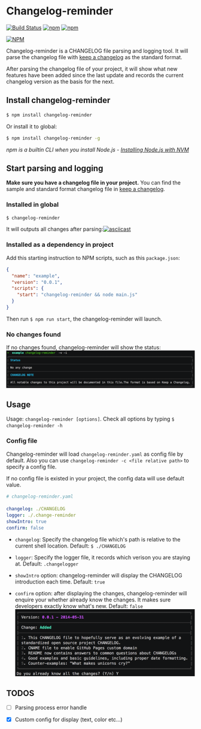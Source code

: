 Changelog-reminder
=================

[![Build Status](https://travis-ci.org/dcalsky/changelog-reminder.svg?branch=master)](https://travis-ci.org/dcalsky/changelog-reminder) [![npm](https://img.shields.io/npm/dw/changelog-reminder.svg)](https://www.npmjs.com/package/changelog-reminder) [![npm](https://img.shields.io/npm/v/changelog-reminder.svg)](https://www.npmjs.com/package/changelog-reminder)

[![NPM](https://nodei.co/npm/changelog-reminder.png)](https://nodei.co/npm/changelog-reminder/)


Changelog-reminder is a CHANGELOG file parsing and logging tool. It will parse the changelog file with [keep a changelog](http://keepachangelog.com/en/1.0.0/) as the standard format.

After parsing the changelog file of your project, it will show what new features have been added since the last update and records the current changelog version as the basis for the next.


## Install changelog-reminder
```bash
$ npm install changelog-reminder
```

Or install it to global:

```bash
$ npm install changelog-reminder -g
```

*npm is a builtin CLI when you install Node.js - [Installing Node.js with NVM](https://keymetrics.io/2015/02/03/installing-node-js-and-io-js-with-nvm/)*

## Start parsing and logging
**Make sure you have a changelog file in your project.** You can find the sample and standard format changelog file in [keep a changelog](http://keepachangelog.com/en/1.0.0/).

### Installed in global
```bash
$ changelog-reminder
```
It will outputs all changes after parsing:[![asciicast](https://asciinema.org/a/7bhdpHKIIa7psr8dmbjiGrovf.png)](https://asciinema.org/a/7bhdpHKIIa7psr8dmbjiGrovf)


### Installed as a dependency in project 
Add this starting instruction to NPM scripts, such as this `package.json`:

```json
{
  "name": "example",
  "version": "0.0.1",
  "scripts": {
    "start": "changelog-reminder && node main.js"
  }
}
```

Then run `$ npm run start`, the changelog-reminder will  launch.


### No changes found
If no changes found, changelog-reminder will show the status:
![](./snapshots/nochanges.png?raw=true)


## Usage
Usage: `changelog-reminder [options]`. Check all options by typing `$ changelog-reminder -h`


### Config file
Changelog-reminder will load `changelog-reminder.yaml` as config file by default. Also you can use `changelog-reminder -c <file relative path>` to specify a config file. 

If no config file is existed in your project, the config data will use default value.

```yaml
# changelog-reminder.yaml

changelog: ./CHANGELOG
logger: ./.change-reminder
showIntro: true
confirm: false
```

- `changelog`: Specify the changelog file which's path is relative to the current shell location. Default: `$ ./CHANGELOG`

- `logger`: Specify the logger file, it records which verison  you are staying at. Default: `.changelogger`


- `showIntro` option: changelog-reminder will display the CHANGELOG introduction each time. Default: `true`

- `confirm` option: after displaying the changes, changelog-reminder will enquire your whether already know the changes. It makes sure developers exactly know what's new. Default: `false` ![](./snapshots/inquiry.png?raw=true)

## TODOS
- [ ] Parsing process error handle
- [x] Custom config for display (text, color etc...)



